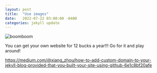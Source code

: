 ```yaml
---
layout: post
title:  "Use images"
date:   2022-07-22 03:00:00 -0400
categories: jekyll update
---
```


![boomboom](/assets/images/favicon.png)


You can get your own website for 12 bucks a year!!!
Go for it and play around!

https://medium.com/@xiang_zhou/how-to-add-custom-domain-to-your-jekyll-blog-provided-that-you-built-your-site-using-github-6e1c8bf20afe